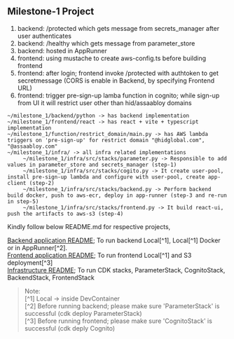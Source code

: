 ## Milestone-1 Project


1. backend: /protected which gets message from secrets_manager after user authenticates
0. backend: /healthy which gets message from parameter_store
0. backend: hosted in AppRunner
0. frontend: using mustache to create aws-config.ts before building frontend
0. frontend: after login; frontend invoke /protected with authtoken to get secretmessage (CORS is enable in Backend, by specifying Frontend URL)
0. frontend: trigger pre-sign-up lamba function in cognito; while sign-up from UI it will restrict user other than hid/assaabloy domains


```
~/milestone_1/backend/python -> has backend implementation
~/milestone_1/frontend/react -> has react + vite + typescript implementation
~/milestone_1/function/restrict_domain/main.py -> has AWS lambda triggers on 'pre-sign-up' for restrict domain "@hidglobal.com", "@assaabloy.com"
~/milestone_1/infra/ -> all infra related implementations
     ~/milestone_1/infra/src/stacks/parameter.py -> Responsible to add values in parameter_store and secrets_manager (step-1)
     ~/milestone_1/infra/src/stacks/cogito.py -> It create user-pool, install pre-sign-up lambda and configure with user-pool, create app-client (step-2)
     ~/milestone_1/infra/src/stacks/backend.py -> Perform backend build docker, push to aws-ecr, deploy in app-runner (step-3 and re-run in step-5)
     ~/milestone_1/infra/src/stacks/frontend.py -> It build react-ui, push the artifacts to aws-s3 (step-4)
```
Kindly follow below README.md for respective projects,

[Backend application README](./milestone_1/backend/python/README.md); To run backend Local[^1], Local[^1] Docker or in AppRunner[^2]. \
[Frontend application README](./milestone_1/frontend/react/README.md); To run frontend Local[^1] and S3 deployment[^3] \
[Infrastructure README](./milestone_1/infra/README.md); To run CDK stacks, ParameterStack, CognitoStack, BackendStack, FrontendStack

> Note: \
> [^1] Local -> inside DevContainer \
> [^2] Before running backend; please make sure 'ParameterStack' is successful (cdk deploy ParameterStack) \
> [^3] Before running frontend; please make sure 'CognitoStack' is successful (cdk deply Cognito)


